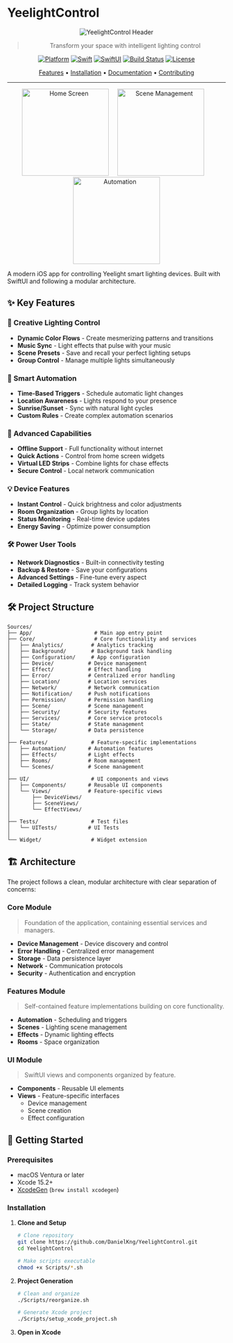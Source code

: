 # YeelightControl

<div align="center">

![YeelightControl Header](Resources/header.png)

> Transform your space with intelligent lighting control

[![Platform](https://img.shields.io/badge/Platform-iOS%2015.0+-blue.svg)](https://developer.apple.com/ios/)
[![Swift](https://img.shields.io/badge/Swift-5.5+-orange.svg)](https://swift.org)
[![SwiftUI](https://img.shields.io/badge/Framework-SwiftUI-purple.svg)](https://developer.apple.com/xcode/swiftui/)
[![Build Status](https://github.com/DanielKng/YeelightControl/actions/workflows/ios.yml/badge.svg)](https://github.com/DanielKng/YeelightControl/actions)
[![License](https://img.shields.io/badge/License-MIT-lightgrey.svg)](LICENSE)

[Features](#-key-features) • [Installation](#-getting-started) • [Documentation](docs/API.md) • [Contributing](CONTRIBUTING.md)

---

<p align="center">
  <img src="Resources/Screenshots/home.png" width="200" alt="Home Screen"/>
  &nbsp;&nbsp;&nbsp;
  <img src="Resources/Screenshots/scenes.png" width="200" alt="Scene Management"/>
  &nbsp;&nbsp;&nbsp;
  <img src="Resources/Screenshots/automation.png" width="200" alt="Automation"/>
</p>

</div>

A modern iOS app for controlling Yeelight smart lighting devices. Built with SwiftUI and following a modular architecture.

## ✨ Key Features

### 🎨 Creative Lighting Control
- **Dynamic Color Flows** - Create mesmerizing patterns and transitions
- **Music Sync** - Light effects that pulse with your music
- **Scene Presets** - Save and recall your perfect lighting setups
- **Group Control** - Manage multiple lights simultaneously

### 🤖 Smart Automation
- **Time-Based Triggers** - Schedule automatic light changes
- **Location Awareness** - Lights respond to your presence
- **Sunrise/Sunset** - Sync with natural light cycles
- **Custom Rules** - Create complex automation scenarios

### 🔌 Advanced Capabilities
- **Offline Support** - Full functionality without internet
- **Quick Actions** - Control from home screen widgets
- **Virtual LED Strips** - Combine lights for chase effects
- **Secure Control** - Local network communication

### 💡 Device Features
- **Instant Control** - Quick brightness and color adjustments
- **Room Organization** - Group lights by location
- **Status Monitoring** - Real-time device updates
- **Energy Saving** - Optimize power consumption

### 🛠 Power User Tools
- **Network Diagnostics** - Built-in connectivity testing
- **Backup & Restore** - Save your configurations
- **Advanced Settings** - Fine-tune every aspect
- **Detailed Logging** - Track system behavior

## 🛠 Project Structure

```
Sources/
├── App/                    # Main app entry point
├── Core/                   # Core functionality and services
│   ├── Analytics/         # Analytics tracking
│   ├── Background/        # Background task handling
│   ├── Configuration/     # App configuration
│   ├── Device/           # Device management
│   ├── Effect/           # Effect handling
│   ├── Error/            # Centralized error handling
│   ├── Location/         # Location services
│   ├── Network/          # Network communication
│   ├── Notification/     # Push notifications
│   ├── Permission/       # Permission handling
│   ├── Scene/            # Scene management
│   ├── Security/         # Security features
│   ├── Services/         # Core service protocols
│   ├── State/            # State management
│   └── Storage/          # Data persistence
│
├── Features/              # Feature-specific implementations
│   ├── Automation/       # Automation features
│   ├── Effects/          # Light effects
│   ├── Rooms/            # Room management
│   └── Scenes/           # Scene management
│
├── UI/                    # UI components and views
│   ├── Components/       # Reusable UI components
│   └── Views/            # Feature-specific views
│       ├── DeviceViews/
│       ├── SceneViews/
│       └── EffectViews/
│
├── Tests/                 # Test files
│   └── UITests/          # UI Tests
│
└── Widget/                # Widget extension
```

## 🏗 Architecture

The project follows a clean, modular architecture with clear separation of concerns:

### Core Module
> Foundation of the application, containing essential services and managers.

- **Device Management** - Device discovery and control
- **Error Handling** - Centralized error management
- **Storage** - Data persistence layer
- **Network** - Communication protocols
- **Security** - Authentication and encryption

### Features Module
> Self-contained feature implementations building on core functionality.

- **Automation** - Scheduling and triggers
- **Scenes** - Lighting scene management
- **Effects** - Dynamic lighting effects
- **Rooms** - Space organization

### UI Module
> SwiftUI views and components organized by feature.

- **Components** - Reusable UI elements
- **Views** - Feature-specific interfaces
  - Device management
  - Scene creation
  - Effect configuration

## 🚀 Getting Started

### Prerequisites

- macOS Ventura or later
- Xcode 15.2+
- [XcodeGen](https://github.com/yonaskolb/XcodeGen) (`brew install xcodegen`)

### Installation

1. **Clone and Setup**
   ```bash
   # Clone repository
   git clone https://github.com/DanielKng/YeelightControl.git
   cd YeelightControl

   # Make scripts executable
   chmod +x Scripts/*.sh
   ```

2. **Project Generation**
   ```bash
   # Clean and organize
   ./Scripts/reorganize.sh

   # Generate Xcode project
   ./Scripts/setup_xcode_project.sh
   ```

3. **Open in Xcode**
   ```